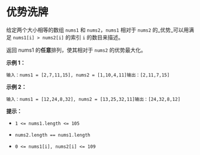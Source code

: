 # 优势洗牌

给定两个大小相等的数组 `nums1` 和 `nums2`，`nums1` 相对于 `nums2` 的_优势_可以用满足 `nums1[i] > nums2[i]` 的索引 `i` 的数目来描述。

返回 nums1 的**任意**排列，使其相对于 `nums2` 的优势最大化。

**示例 1：**

```
输入：nums1 = [2,7,11,15], nums2 = [1,10,4,11]输出：[2,11,7,15]
```

**示例 2：**

```
输入：nums1 = [12,24,8,32], nums2 = [13,25,32,11]输出：[24,32,8,12]
```

**提示：**

*   `1 <= nums1.length <= 105`

*   `nums2.length == nums1.length`

*   `0 <= nums1[i], nums2[i] <= 109`
